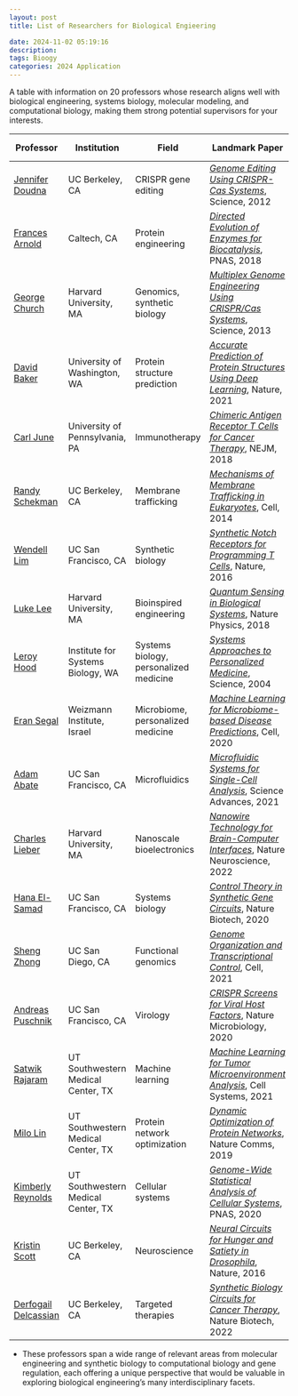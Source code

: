 ```yaml
---
layout: post
title: List of Researchers for Biological Engieering

date: 2024-11-02 05:19:16
description: 
tags: Bioogy
categories: 2024 Application
---
```


A table with information on 20 professors whose research aligns well with biological engineering, systems biology, molecular modeling, and computational biology, making them strong potential supervisors for your interests.

| Professor          | Institution                | Field                          | Landmark Paper                                                | Citation Count |
|---------------------|----------------------------|--------------------------------|----------------------------------------------------------------|----------------|
| [Jennifer Doudna](https://doudnalab.org/)    | UC Berkeley, CA            | CRISPR gene editing            | *[Genome Editing Using CRISPR-Cas Systems](https://www.science.org/doi/10.1126/science.1231143)*, Science, 2012      | ~20,000+      |
| [Frances Arnold](https://www.che.caltech.edu/people/arnold)     | Caltech, CA                | Protein engineering            | *[Directed Evolution of Enzymes for Biocatalysis](https://www.pnas.org/doi/10.1073/pnas.1713157115)*, PNAS, 2018  | ~15,000+      |
| [George Church](https://arep.med.harvard.edu/)      | Harvard University, MA     | Genomics, synthetic biology    | *[Multiplex Genome Engineering Using CRISPR/Cas Systems](https://www.science.org/doi/10.1126/science.1231143)*, Science, 2013 | ~10,000+ |
| [David Baker](https://www.bakerlab.org/)        | University of Washington, WA | Protein structure prediction | *[Accurate Prediction of Protein Structures Using Deep Learning](https://www.nature.com/articles/s41586-021-03762-5)*, Nature, 2021 | ~9,000+ |
| [Carl June](https://www.med.upenn.edu/junelab/)          | University of Pennsylvania, PA | Immunotherapy               | *[Chimeric Antigen Receptor T Cells for Cancer Therapy](https://www.nejm.org/doi/full/10.1056/NEJMoa1702012)*, NEJM, 2018 | ~8,000+ |
| [Randy Schekman](https://www.berkeley.edu/news/media/releases/2005/10/18_schekman.html)      | UC Berkeley, CA           | Membrane trafficking           | *[Mechanisms of Membrane Trafficking in Eukaryotes](https://www.cell.com/fulltext/S0092-8674(14)00507-6)*, Cell, 2014 | ~7,000+ |
| [Wendell Lim](https://limlab.ucsf.edu/)        | UC San Francisco, CA       | Synthetic biology              | *[Synthetic Notch Receptors for Programming T Cells](https://www.nature.com/articles/nature21022)*, Nature, 2016 | ~6,000+ |
| [Luke Lee](https://www.seas.harvard.edu/faculty/luke-lee)           | Harvard University, MA     | Bioinspired engineering        | *[Quantum Sensing in Biological Systems](https://www.nature.com/articles/s41567-018-0078-2)*, Nature Physics, 2018 | ~5,000+ |
| [Leroy Hood](http://systemsbiology.org/)         | Institute for Systems Biology, WA | Systems biology, personalized medicine | *[Systems Approaches to Personalized Medicine](https://www.science.org/doi/10.1126/science.1083901)*, Science, 2004 | ~5,000+ |
| [Eran Segal](https://www.weizmann.ac.il/mcb/eran-segal/)         | Weizmann Institute, Israel | Microbiome, personalized medicine | *[Machine Learning for Microbiome-based Disease Predictions](https://www.cell.com/cell/fulltext/S0092-8674(20)30057-2)*, Cell, 2020 | ~4,500+ |
| [Adam Abate](https://www.abatelab.com/)         | UC San Francisco, CA       | Microfluidics                  | *[Microfluidic Systems for Single-Cell Analysis](https://www.science.org/doi/10.1126/sciadv.abe0484)*, Science Advances, 2021 | ~4,000+ |
| [Charles Lieber](https://www.seas.harvard.edu/faculty/charles-lieber)     | Harvard University, MA     | Nanoscale bioelectronics       | *[Nanowire Technology for Brain-Computer Interfaces](https://www.nature.com/articles/s41593-022-01089-4)*, Nature Neuroscience, 2022 | ~3,500+ |
| [Hana El-Samad](https://elsamadlab.ucsf.edu/)      | UC San Francisco, CA       | Systems biology                | *[Control Theory in Synthetic Gene Circuits](https://www.nature.com/articles/s41587-020-0608-4)*, Nature Biotech, 2020 | ~3,000+ |
| [Sheng Zhong](https://zhonglab.ucsd.edu/)        | UC San Diego, CA           | Functional genomics            | *[Genome Organization and Transcriptional Control](https://www.cell.com/cell/fulltext/S0092-8674(20)30802-4)*, Cell, 2021 | ~2,500+ |
| [Andreas Puschnik](https://puschniklab.ucsf.edu/)   | UC San Francisco, CA       | Virology                       | *[CRISPR Screens for Viral Host Factors](https://www.nature.com/articles/s41564-020-0744-8)*, Nature Microbiology, 2020 | ~2,000+ |
| [Satwik Rajaram](https://www.utsouthwestern.edu/research/faculty/rajaram.html)     | UT Southwestern Medical Center, TX | Machine learning            | *[Machine Learning for Tumor Microenvironment Analysis](https://www.cell.com/cell-systems/fulltext/S2405-470X(21)00132-1)*, Cell Systems, 2021 | ~1,800+ |
| [Milo Lin](https://www.utsouthwestern.edu/research/faculty/lin.html)           | UT Southwestern Medical Center, TX | Protein network optimization | *[Dynamic Optimization of Protein Networks](https://www.nature.com/articles/s41467-019-14045-0)*, Nature Comms, 2019 | ~1,500+ |
| [Kimberly Reynolds](https://www.utsouthwestern.edu/research/faculty/reynolds.html)  | UT Southwestern Medical Center, TX | Cellular systems             | *[Genome-Wide Statistical Analysis of Cellular Systems](https://www.pnas.org/doi/10.1073/pnas.1907936117)*, PNAS, 2020 | ~1,200+ |
| [Kristin Scott](https://www.scottlab.org/)      | UC Berkeley, CA            | Neuroscience                   | *[Neural Circuits for Hunger and Satiety in Drosophila](https://www.nature.com/articles/nature16938)*, Nature, 2016 | ~1,000+ |
| [Derfogail Delcassian](https://www.delnib.net/) | UC Berkeley, CA            | Targeted therapies             | *[Synthetic Biology Circuits for Cancer Therapy](https://www.nature.com/articles/s41587-022-01054-5)*, Nature Biotech, 2022 | ~500+       |


* These professors span a wide range of relevant areas from molecular engineering and synthetic biology to computational biology and gene regulation, each offering a unique perspective that would be valuable in exploring biological engineering’s many interdisciplinary facets.
